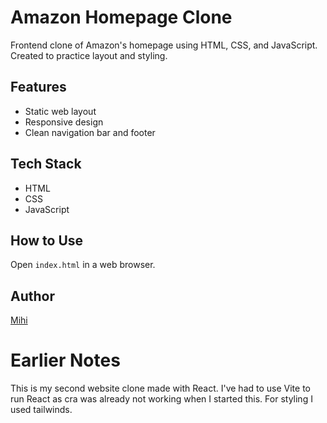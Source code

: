 # Amazon Homepage Clone

Frontend clone of Amazon's homepage using HTML, CSS, and JavaScript. Created to practice layout and styling.

## Features
- Static web layout
- Responsive design
- Clean navigation bar and footer

## Tech Stack
- HTML
- CSS
- JavaScript

## How to Use
Open `index.html` in a web browser.

## Author
[Mihi](https://github.com/mihivaan)

# Earlier Notes

This is my second website clone made with React. I've had to use Vite to run React as cra was already not working when I started this. For styling I used tailwinds.
